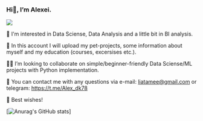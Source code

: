 ### Hi👋, I’m Alexei.
<img src="{[BadgeURLHere](https://img.shields.io/badge/Gmail-D14836?style=for-the-badge&logo=gmail&logoColor=white)}" />

👀  I'm interested in Data Sciense, Data Analysis and a little bit in BI analysis.

💪  In this account I will upload my pet-projects, some information about myself and my education (courses, excersises etc.).

🙋‍♂️  I’m looking to collaborate on simple/beginner-friendly Data Sciense/ML projects with Python implementation.

💬  You can contact me with any questions via e-mail: liatamee@gmail.com or telegram: https://t.me/Alex_dk78

🤝  Best wishes!

[![Anurag's GitHub stats](https://github-readme-stats.vercel.app/api?username=AlexDk78)]
